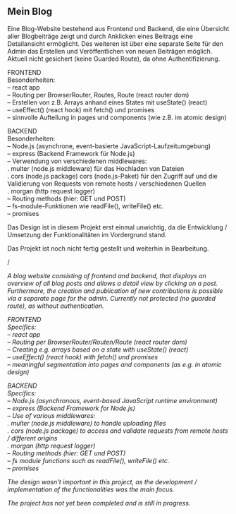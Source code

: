 ## Mein Blog

Eine Blog-Website bestehend aus Frontend und Backend, die eine Übersicht aller Blogbeiträge zeigt und durch Anklicken eines Beitrags eine Detailansicht ermöglicht. Des weiteren ist über eine separate Seite für den Admin das Erstellen und Veröffentlichen von neuen Beiträgen möglich. Aktuell nicht gesichert (keine Guarded Route), da ohne Authentifizierung.

FRONTEND  
Besonderheiten:  
– react app  
– Routing per BrowserRouter, Routes, Route (react router dom)  
– Erstellen von z.B. Arrays anhand eines States mit useState() (react)  
– useEffect() (react hook) mit fetch() und promises  
– sinnvolle Aufteilung in pages und components (wie z.B. im atomic design)

BACKEND  
Besonderheiten:  
– Node.js (asynchrone, event-basierte JavaScript-Laufzeitumgebung)  
– express (Backend Framework für Node.js)  
– Verwendung von verschiedenen middlewares:  
. multer (node.js middleware) für das Hochladen von Dateien  
. cors (node.js package) cors (node.js-Paket) für den Zugriff auf und die Validierung von Requests von remote hosts / verschiedenen Quellen  
. morgan (http request logger)  
– Routing methods (hier: GET und POST)  
– fs-module-Funktionen wie readFile(), writeFile() etc.  
– promises  

Das Design ist in diesem Projekt erst einmal unwichtig, da die Entwicklung / Umsetzung der Funktionalitäten im Vordergrund stand.

Das Projekt ist noch nicht fertig gestellt und weiterhin in Bearbeitung.

/

*A blog website consisting of frontend and backend, that displays an overview of all blog posts and allows a detail view by clicking on a post. Furthermore, the creation and publication of new contributions is possible via a separate page for the admin. Currently not protected (no guarded route), as without authentication.*

*FRONTEND  
Specifics:  
– react app  
– Routing per BrowserRouter/Routen/Route (react router dom)  
– Creating e.g. arrays based on a state with useState() (react)  
– useEffect() (react hook) with fetch() und promises  
– meaningful segmentation into pages and components (as e.g. in atomic design)*

*BACKEND  
Specifics:  
– Node.js (asynchronous, event-based JavaScript runtime environment)  
– express (Backend Framework for Node.js)  
– Use of various middlewares:  
. multer (node.js middleware) to handle uploading files  
. cors (node.js package) to access and validate requests from remote hosts / different origins  
. morgan (http request logger)  
– Routing methods (hier: GET und POST)  
– fs module functions such as readFile(), writeFile() etc.  
– promises*

*The design wasn't important in this project, as the development / implementation of the functionalities was the main focus.*

*The project has not yet been completed and is still in progress.*
